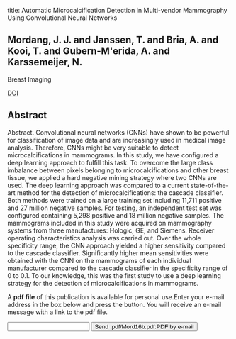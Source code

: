 title: Automatic Microcalcification Detection in Multi-vendor Mammography Using Convolutional Neural Networks

## Mordang, J. J. and Janssen, T. and Bria, A. and Kooi, T. and Gubern-M'erida, A. and Karssemeijer, N.
Breast Imaging

<a href="https://doi.org/10.1007/978-3-319-41546-8_5">DOI</a>

## Abstract
Abstract. Convolutional neural networks (CNNs) have shown to be powerful for classification of image data and are increasingly used in medical image analysis. Therefore, CNNs might be very suitable to detect microcalcifications in mammograms. In this study, we have configured a deep learning approach to fulfill this task. To overcome the large class imbalance between pixels belonging to microcalcifications and other breast tissue, we applied a hard negative mining strategy where two CNNs are used. The deep learning approach was compared to a current state-of-the-art method for the detection of microcalcifications: the cascade classifier. Both methods were trained on a large training set including 11,711 positive and 27 million negative samples. For testing, an independent test set was configured containing 5,298 positive and 18 million negative samples. The mammograms included in this study were acquired on mammography systems from three manufactures: Hologic, GE, and Siemens. Receiver operating characteristics analysis was carried out. Over the whole specificity range, the CNN approach yielded a higher sensitivity compared to the cascade classifier. Significantly higher mean sensitivities were obtained with the CNN on the mammograms of each individual manufacturer compared to the cascade classifier in the specificity range of 0 to 0.1. To our knowledge, this was the first study to use a deep learning strategy for the detection of microcalcifications in mammograms.

A <b>pdf file</b> of this publication is available for personal use.Enter your e-mail address in the box below and press the button. You will receive an e-mail message with a link to the pdf file.
<form action="sender.php">  <input type="text" name="email">  <input type="submit" value="Send :pdf/Mord16b.pdf:PDF by e-mail"></form>